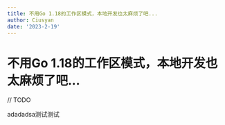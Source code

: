 ```yaml
---
title: 不用Go 1.18的工作区模式，本地开发也太麻烦了吧...
author: Ciusyan
date: '2023-2-19'
---
```


# 不用Go 1.18的工作区模式，本地开发也太麻烦了吧...

// TODO

adadadsa测试测试
